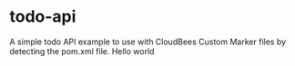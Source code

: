 todo-api
========
A simple todo API example to use with CloudBees Custom Marker files by detecting the pom.xml file.
Hello world
